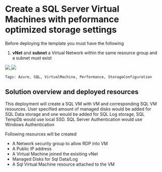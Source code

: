# Create a SQL Server Virtual Machines with peformance optimized storage settings


Before deploying the template you must have the following

1. **vNet** and **subnet** a Virtual Network within the same resource group and a subnet must exist

<a href="https://portal.azure.com/#create/Microsoft.Template/uri/https%3A%2F%2Fraw.githubusercontent.com%2FAzure%2Fazure-quickstart-templates%2Fmaster%2F101-sql-vm-new-storage%2Fazuredeploy.json" target="_blank">
    <img src="http://azuredeploy.net/deploybutton.png"/>
</a>
<a href="http://armviz.io/#/?load=https%3A%2F%2Fraw.githubusercontent.com%2FAzure%2Fazure-quickstart-templates%2Fmaster%2F101-sql-vm-new-storage%2Fazuredeploy.json" target="_blank">
    <img src="http://armviz.io/visualizebutton.png"/>
</a>

`Tags: Azure, SQL, VirtualMachine, Performance, StorageConfiguration`

## Solution overview and deployed resources

This deployment will create a SQL VM with VM and corresponding SQL VM resources. User specified amount of managed disks would be added for SQL Data storage and one would be added for SQL Log storage, SQL TempDb would use local SSD. SQL Server Authentication would use Windows Authentication

Following resources will be created
 - A Network security group to allow RDP into VM
 - A Public IP address
 - A Virtual Machine joined the exisiting vNet
 - Managed Disks for Sql Data/Log 
 - A Sql Virtual Machine resource attached to the VM
